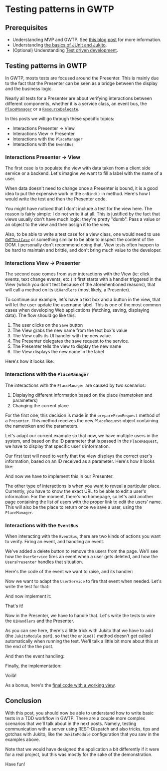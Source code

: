 # Testing patterns in GWTP

## Prerequisites 
- Understanding MVP and GWTP. See [this blog post](http://blog.arcbees.com/2015/09/02/gwtp-beginners-tutorial/) for more information.
- Understanding [the basics of JUnit and Jukito](http://blog.arcbees.com/2015/11/04/testing-gwtp-applications-with-jukito-introduction-to-jukito/).
- (Optional) Understanding [Test driven development](http://blog.arcbees.com/2015/10/13/testing-gwtp-applications-with-jukito-introduction-to-tdd/).

## Testing patterns in GWTP
In GWTP, mosts tests are focused around the Presenter. This is mainly due to the fact that the Presenter can be seen as a bridge between the display and the business logic.

Nearly all tests for a Presenter are about verifying interactions between different components, whether it is a service class, an event bus, the [`PlaceManager`](http://dev.arcbees.com/gwtp/core/navigation/reveal-places.html) or a [`ResourceDelegate`](https://github.com/ArcBees/gwtp-extensions/wiki/Resource-Delegates).

In this posts we will go through these specific topics:
- Interactions Presenter → View
- Interactions View → Presenter
- Interactions with the `PlaceManager`
- Interactions with the `EventBus`

### Interactions Presenter → View
The first case is to populate the view with data taken from a client side service or a backend. Let's imagine we want to fill a label with the name of a user.

When data doesn't need to change once a Presenter is bound, it is a good idea to put the expensive work in the `onBind()` in method. Here's how I would write the test and then the Presenter code.

<!-- Insert gists here -->

You might have noticed that I don't include a test for the view here. The reason is fairly simple: I do not write it at all. This is justified by the fact that views usually don't have much logic; they're pretty "dumb". Pass a value or an object to the view and then assign it to the view. 

Also, to be able to write a test case for a view class, one would need to use [`GWTTestCase`](http://www.gwtproject.org/doc/latest/DevGuideTesting.html) or something similar to be able to inspect the content of the DOM. I personally don't recommend doing that. View tests often happen to be hard to maintain and brittle, and don't bring much value to the developer.

### Interactions View → Presenter
The second case comes from user interactions with the View (ie: click events, text change events, etc.) It first starts with a handler triggered in the View (which you don't test because of the aforementioned reasons), that will call a method on its `UiHandlers` (most likely, a Presenter).

To continue our example, let's have a text box and a button in the view, that will let the user update the username label. This is one of the most common cases when developing Web applications (fetching, saving, displaying data). The flow should go like this:

1. The user clicks on the `Save` button
1. The View grabs the new name from the text box's value
1. The View calls its UI handler with the new value
1. The Presenter delegates the save request to the service.
1. The Presenter tells the view to display the new name
1. The View displays the new name in the label

Here's how it looks like:

<!-- Insert gists here -->

### Interactions with the `PlaceManager`

The interactions with the `PlaceManager` are caused by two scenarios:

1. Displaying different information based on the place (nametoken and parameters)
1. Changing the current place

For the first one, this decision is made in the `prepareFromRequest` method of a `Presenter`. This method receives the new `PlaceRequest` object containing the nametoken and the parameters.

Let's adapt our current example so that now, we have multiple users in the system, and based on the ID parameter that is passed in the `PlaceRequest`, we have to display that specific user's information.

<!-- insert gists here 
    UserService
    ClientModule (to use RouteTokenFormatter)
--> 

Our first test will need to verify that the view displays the correct user's information, based on an ID received as a parameter. Here's how it looks like:

<!-- insert test gist here -->

And now we have to implement this in our Presenter:

<!-- insert presenter code gist -->

The other type of interactions is when you want to reveal a particular place. Currently, you have to know the exact URL to be able to edit a user's information. For the moment, there's no homepage, so let's add another page containing the list of users with the proper link to edit the users' name. This will also be the place to return once we save a user, using the `PlaceManager`.

<!-- insert basic gist of users page -->

### Interactions with the `EventBus`
When interacting with the `EventBus`, there are two kinds of actions you want to verify. Firing an event, and handling an event.

We've added a delete button to remove the users from the page. We'll see how the `UserService` fires an event when a user gets deleted, and how the `UsersPresenter` handles that situation.

Here's the code of the event we want to raise, and its handler:

<!-- Event + handler gists -->

Now we want to adapt the `UserService` to fire that event when needed. Let's write the test for that:

<!-- UserServiceImpl test -->

And now implement it:

<!-- UserServiceImpl code -->

That's it!

Now in the Presenter, we have to handle that. Let's write the tests to wire the `UiHandlers` and the Presenter.

<!-- UsersPresenter UiHandlers wiring tests -->

As you can see here, there's a little trick with Jukito that we have to add (the `JukitoModule` part), so that the `onBind()` method doesn't get called automatically when running the test. We'll talk a little bit more about this at the end of the the post.

And then the event handling:

<!-- Event handling gist -->

Finally, the implementation:

<!-- Presenter Implementation -->

Voilà!

As a bonus, here's the [final code with a working view](<!-- GITHUB LINK -->).

## Conclusion

With this post, you should now be able to understand how to write basic tests in a TDD workflow in GWTP. There are a couple more complex scenarios that we'll talk about in the next posts. Namely, testing communication with a server using REST-Dispatch and also tricks, tips and gotchas with Jukito, like the `JukitoModule` configuration that you saw in the examples above.

Note that we would have designed the application a bit differently if it were for a real project, but this was mostly for the sake of the demonstration.

Have fun!
